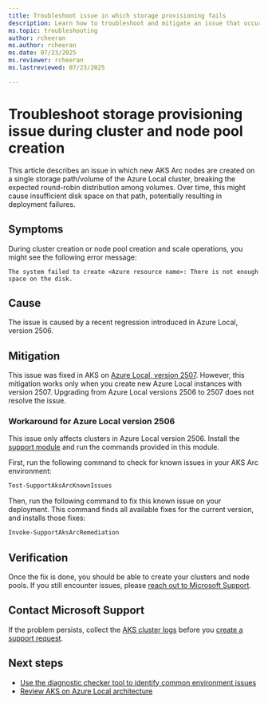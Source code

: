 ```yaml
---
title: Troubleshoot issue in which storage provisioning fails
description: Learn how to troubleshoot and mitigate an issue that occurs when storage provisioning fails.
ms.topic: troubleshooting
author: rcheeran
ms.author: rcheeran
ms.date: 07/23/2025
ms.reviewer: rcheeran
ms.lastreviewed: 07/23/2025

---
```


# Troubleshoot storage provisioning issue during cluster and node pool creation

This article describes an issue in which new AKS Arc nodes are created on a single storage path/volume of the Azure Local cluster, breaking the expected round-robin distribution among volumes. Over time, this might cause insufficient disk space on that path, potentially resulting in deployment failures.

## Symptoms

During cluster creation or node pool creation and scale operations, you might see the following error message:

```output
The system failed to create <Azure resource name>: There is not enough space on the disk.
```

## Cause

The issue is caused by a recent regression introduced in Azure Local, version 2506.

## Mitigation

This issue was fixed in AKS on [Azure Local, version 2507](/azure/azure-local/whats-new?view=azloc-2507&preserve-view=true#features-and-improvements-in-2507). However, this mitigation works only when you create new Azure Local instances with version 2507. Upgrading from Azure Local versions 2506 to 2507 does not resolve the issue.

### Workaround for Azure Local version 2506

This issue only affects clusters in Azure Local version 2506. Install the [support module](support-module.md) and run the commands provided in this module.

First, run the following command to check for known issues in your AKS Arc environment:

```powershell
Test-SupportAksArcKnownIssues
```

Then, run the following command to fix this known issue on your deployment. This command finds all available fixes for the current version, and installs those fixes:

```powershell
Invoke-SupportAksArcRemediation
```

## Verification

Once the fix is done, you should be able to create your clusters and node pools. If you still encounter issues, please [reach out to Microsoft Support](#contact-microsoft-support).  

## Contact Microsoft Support

If the problem persists, collect the [AKS cluster logs](get-on-demand-logs.md) before you [create a support request](help-support.md).

## Next steps

- [Use the diagnostic checker tool to identify common environment issues](aks-arc-diagnostic-checker.md)
- [Review AKS on Azure Local architecture](cluster-architecture.md)
